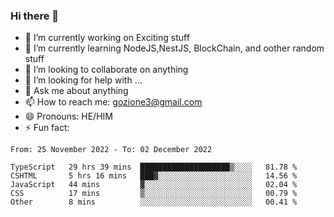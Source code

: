 ### Hi there 👋

<!--
**charlieScript/charlieScript** is a ✨ _special_ ✨ repository because its `README.md` (this file) appears on your GitHub profile.

Here are some ideas to get you started: -->

- 🔭 I’m currently working on Exciting stuff
- 🌱 I’m currently learning NodeJS,NestJS, BlockChain, and oother random stuff
- 👯 I’m looking to collaborate on anything
- 🤔 I’m looking for help with ...
- 💬 Ask me about anything
- 📫 How to reach me: gozione3@gmail.com
- 😄 Pronouns: HE/HIM
- ⚡ Fun fact: 
<!--START_SECTION:waka-->

```text
From: 25 November 2022 - To: 02 December 2022

TypeScript   29 hrs 39 mins  ████████████████████▒░░░░   81.78 %
CSHTML       5 hrs 16 mins   ███▓░░░░░░░░░░░░░░░░░░░░░   14.56 %
JavaScript   44 mins         ▓░░░░░░░░░░░░░░░░░░░░░░░░   02.04 %
CSS          17 mins         ▒░░░░░░░░░░░░░░░░░░░░░░░░   00.79 %
Other        8 mins          ░░░░░░░░░░░░░░░░░░░░░░░░░   00.41 %
```

<!--END_SECTION:waka-->
